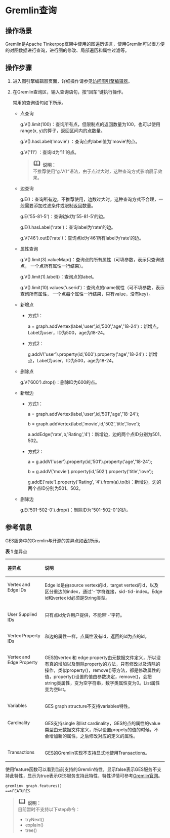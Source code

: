 # Gremlin查询<a name="ges_01_0024"></a>

## 操作场景<a name="section28251916185816"></a>

Gremlin是Apache Tinkerpop框架中使用的图遍历语言，使用Gremlin可以很方便的对图数据进行查询，进行图的修改、局部遍历和属性过滤等。

## 操作步骤<a name="section1059722175917"></a>

1.  进入图引擎编辑器页面，详细操作请参见[访问图引擎编辑器](访问图引擎编辑器.md)。
2.  在Gremlin查询区，输入查询语句，按“回车“键执行操作。

    常用的查询语句如下所示。

    -   点查询

        g.V\(\).limit\(100\)：查询所有点，但限制点的返回数量为100，也可以使用range\(x, y\)的算子，返回区间内的点数量。

        g.V\(\).hasLabel\('movie'\) ：查询点的label值为'movie'的点。

        g.V\('11'\) ：查询id为‘11’的点。

        >![](public_sys-resources/icon-note.gif) **说明：**   
        >不推荐使用“g.V\(\)“语法，由于点过大时，这种查询方式影响展示效果。  

    -   边查询

        g.E\(\)：查询所有边，不推荐使用，边数过大时，这种查询方式不合理，一般需要添加过滤条件或限制返回数量。

        g.E\('55-81-5'\)：查询边id为‘55-81-5’的边。

        g.E\(\).hasLabel\('rate'\)：查询label为‘rate’的边。

        g.V\('46'\).outE\('rate'\)：查询点id为‘46’所有label为‘rate’的边。

    -   属性查询

        g.V\(\).limit\(3\).valueMap\(\)：查询点的所有属性（可填参数，表示只查询该点， 一个点所有属性一行结果）。

        g.V\(\).limit\(1\).label\(\)：查询点的label。

        g.V\(\).limit\(10\).values\('userid'\)：查询点的name属性（可不填参数，表示查询所有属性， 一个点每个属性一行结果，只有value，没有key）。

    -   新增点
        -   方式1：

            a = graph.addVertex\(label,'user',id,'500','age','18-24'\)：新增点，Label为user，ID为500，age为18-24。

        -   方式2：

            g.addV\('user'\).property\(id,'600'\).property\('age','18-24'\)：新增点，Label为user，ID为500，age为18-24。


    -   删除点

        g.V\('600'\).drop\(\)：删除ID为600的点。

    -   新增边
        -   方式1：

            a = graph.addVertex\(label,'user',id,'501','age','18-24'\);

            b = graph.addVertex\(label,'movie',id,'502','title','love'\);

            a.addEdge\('rate',b,'Rating','4'\)：新增边，边的两个点ID分别为501、502。

        -   方式2：

            a = g.addV\('user'\).property\(id,'501'\).property\('age','18-24'\);

            b = g.addV\('movie'\).property\(id,'502'\).property\('title','love'\);

            g.addE\('rate'\).property\('Rating', '4'\).from\(a\).to\(b\)：新增边，边的两个点ID分别为501、502。


    -   删除边

        g.E\('501-502-0'\).drop\(\)：删除ID为“501-502-0”的边。



## 参考信息<a name="section782724155910"></a>

GES服务中的Gremlin与开源的差异点如[表1](#table144301911382)所示。

**表 1**  差异点

<a name="table144301911382"></a>
<table><thead align="left"><tr id="row1643118963812"><th class="cellrowborder" valign="top" width="23.369999999999997%" id="mcps1.2.3.1.1"><p id="p2043119917388"><a name="p2043119917388"></a><a name="p2043119917388"></a>差异点</p>
</th>
<th class="cellrowborder" valign="top" width="76.63%" id="mcps1.2.3.1.2"><p id="p19431593382"><a name="p19431593382"></a><a name="p19431593382"></a>说明</p>
</th>
</tr>
</thead>
<tbody><tr id="row104311392388"><td class="cellrowborder" valign="top" width="23.369999999999997%" headers="mcps1.2.3.1.1 "><p id="p043159173813"><a name="p043159173813"></a><a name="p043159173813"></a>Vertex and Edge IDs</p>
</td>
<td class="cellrowborder" valign="top" width="76.63%" headers="mcps1.2.3.1.2 "><p id="p194311499381"><a name="p194311499381"></a><a name="p194311499381"></a>Edge id是由source vertex的id，target vertex的id，以及区分重边的index，通过‘-’字符连接，sid-tid-index。Edge id和vertex id必须是String类型。</p>
</td>
</tr>
<tr id="row34311096389"><td class="cellrowborder" valign="top" width="23.369999999999997%" headers="mcps1.2.3.1.1 "><p id="p14313913812"><a name="p14313913812"></a><a name="p14313913812"></a>User Supplied IDs</p>
</td>
<td class="cellrowborder" valign="top" width="76.63%" headers="mcps1.2.3.1.2 "><p id="p3431897380"><a name="p3431897380"></a><a name="p3431897380"></a>只有点id允许用户提供，不能带‘-’字符。</p>
</td>
</tr>
<tr id="row043111953816"><td class="cellrowborder" valign="top" width="23.369999999999997%" headers="mcps1.2.3.1.1 "><p id="p1543115912387"><a name="p1543115912387"></a><a name="p1543115912387"></a>Vertex Property IDs</p>
</td>
<td class="cellrowborder" valign="top" width="76.63%" headers="mcps1.2.3.1.2 "><p id="p13431993389"><a name="p13431993389"></a><a name="p13431993389"></a>和边的属性一样，点属性没有id，返回的id为点的id。</p>
</td>
</tr>
<tr id="row4431893387"><td class="cellrowborder" valign="top" width="23.369999999999997%" headers="mcps1.2.3.1.1 "><p id="p343110912382"><a name="p343110912382"></a><a name="p343110912382"></a>Vertex and Edge Property</p>
</td>
<td class="cellrowborder" valign="top" width="76.63%" headers="mcps1.2.3.1.2 "><p id="p164311994382"><a name="p164311994382"></a><a name="p164311994382"></a>GES的vertex 和 edge property由元数据文件定义，所以没有真的增加以及删除property的方法，只有修改以及清除的操作，类似property()，remove()等方法，都是修改属性的值，property()设置的值由参数决定，remove()，会把string类属性，变为空字符串，数字类属性变为0。List属性变为空list。</p>
</td>
</tr>
<tr id="row18431209173819"><td class="cellrowborder" valign="top" width="23.369999999999997%" headers="mcps1.2.3.1.1 "><p id="p4431129183810"><a name="p4431129183810"></a><a name="p4431129183810"></a>Variables</p>
</td>
<td class="cellrowborder" valign="top" width="76.63%" headers="mcps1.2.3.1.2 "><p id="p1743119983811"><a name="p1743119983811"></a><a name="p1743119983811"></a>GES graph structure不支持variables特性。</p>
</td>
</tr>
<tr id="row4431196383"><td class="cellrowborder" valign="top" width="23.369999999999997%" headers="mcps1.2.3.1.1 "><p id="p143119919382"><a name="p143119919382"></a><a name="p143119919382"></a>Cardinality</p>
</td>
<td class="cellrowborder" valign="top" width="76.63%" headers="mcps1.2.3.1.2 "><p id="p14311793387"><a name="p14311793387"></a><a name="p14311793387"></a>GES支持single 和list cardinality，GES的点的属性的value类型由元数据文件定义，所以设置propety的值的时候，不会增加新的属性，之后修改对应的定义的属性。</p>
</td>
</tr>
<tr id="row44311899388"><td class="cellrowborder" valign="top" width="23.369999999999997%" headers="mcps1.2.3.1.1 "><p id="p16431797385"><a name="p16431797385"></a><a name="p16431797385"></a>Transactions</p>
</td>
<td class="cellrowborder" valign="top" width="76.63%" headers="mcps1.2.3.1.2 "><p id="p14313920385"><a name="p14313920385"></a><a name="p14313920385"></a>GES的Gremlin实现不支持显式地使用Transactions。</p>
</td>
</tr>
</tbody>
</table>

使用feature函数可以看到当前支持的Gremlin特性，显示false表示GES服务不支持此特性，显示为true表示GES服务支持此特性，特性详情可参考[Gremlin官网](http://tinkerpop.apache.org/docs/current/reference/#_features)。

```
gremlin> graph.features()
==>FEATURES
```

>![](public_sys-resources/icon-note.gif) **说明：**   
>目前暂时不支持以下step命令：  
>-   tryNext\(\)  
>-   explain\(\)  
>-   tree\(\)  


